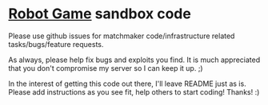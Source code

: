 [Robot Game](http://robotgame.net) sandbox code
===================================

Please use github issues for matchmaker code/infrastructure related tasks/bugs/feature requests.

As always, please help fix bugs and exploits you find. It is much appreciated that you don't compromise my server so I can keep it up. ;)

In the interest of getting this code out there, I'll leave README just as is. Please add instructions as you see fit, help others to start coding! Thanks! :)
